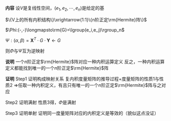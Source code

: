 **内容**
设$V$是复线性空间，$(e_1,e_2,\cdots,e_n)$是给定的基

$\{V上的所有内积结构\}\xrightarrow{1:1}\{n阶正定\rm{Hermite}阵\}$

$\Phi:(-,-)\longmapsto\rm{G}=\lgroup(e_i,e_j)\rgroup_n$

$\Psi:(\alpha,\beta)=\mathbf{X}^T\cdot G\cdot\mathbf{Y}\longleftarrow G$

则$\Phi$与$\Psi$互为逆映射

**说明**
一个$n$阶正定$\rm{Hermite}$阵对应一种内积运算定义
反之，一种内积运算定义都能找到唯一的一个$n$阶正定$\rm{Hermite}$阵

**证明**
Step1 证明构成映射关系
复内积度量矩阵的推导过程$+$度量矩阵的性质1与性质2
$\Rightarrow$任取一种内积定义，有且只有唯一的一个$n$阶正定$\rm{Hermite}$阵与之对应

Step2 证明满射
性质3得，$\Phi$是满射

Step3 证明单射
证明同一度量矩阵对应的内积定义是等效的（貌似这点没证）
